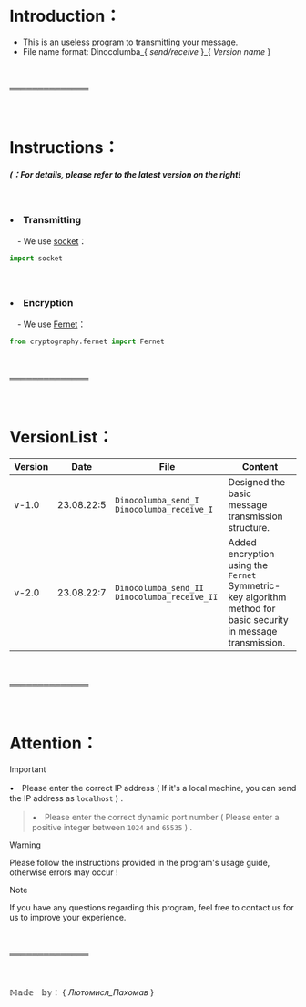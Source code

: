 　

# Introduction：

- This is an useless program to transmitting your message.
- File name format:    Dinocolumba_{ _send/receive_ }_{ _Version name_ }

　

══════════════

　

# Instructions：

***(：For details, please refer to the latest version on the right!***

　
### •　Transmitting

 　- We use [socket](https://docs.python.org/3/howto/sockets.html)：
 ```python
import socket
 ```

　
### •　Encryption

 　- We use [Fernet](https://cryptography.io/en/latest/fernet/)：
 ```python
from cryptography.fernet import Fernet
 ```

　

══════════════

　

# VersionList：

| Version | Date | File | Content |
| --- | --- | --- | --- |
| v-1.0 | 23.08.22:5 | `Dinocolumba_send_I` `Dinocolumba_receive_I` | Designed the basic message transmission structure. |
| v-2.0 | 23.08.22:7 | `Dinocolumba_send_II` `Dinocolumba_receive_II` | Added encryption using the `Fernet` Symmetric-key algorithm method for basic security in message transmission. |

　

══════════════

　

# Attention：

> [!IMPORTANT]
> •　Please enter the correct IP address ( If it's a local machine, you can send the IP address as `localhost` ) .

> •　Please enter the correct dynamic port number ( Please enter a positive integer between `1024` and `65535` ) .

> [!WARNING]
> Please follow the instructions provided in the program's usage guide, otherwise errors may occur !

> [!NOTE]
> If you have any questions regarding this program, feel free to contact us for us to improve your experience.

　

══════════════

　

𝕄𝕒𝕕𝕖　𝕓𝕪： { _Лютомисл_Пахомав_ }

